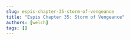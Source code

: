 ```yaml
---
slug: espis-chapter-35-storm-of-vengeance
title: "Espis Chapter 35: Storm of Vengeance"
authors: [welch]
tags: []
---
```


